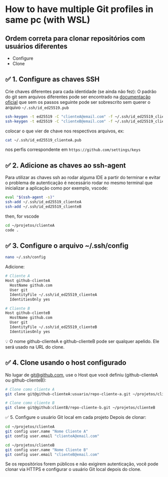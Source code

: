 # How to have multiple Git profiles in same pc (with WSL)

## Ordem correta para clonar repositórios com usuários diferentes

 - Configure
 - Clone

## ✅ 1. Configure as chaves SSH
Crie chaves diferentes para cada identidade (se ainda não fez):
O padrão do git sem arquivos diferentes pode ser encontrado na [documentação oficial](https://docs.github.com/pt/authentication/connecting-to-github-with-ssh/generating-a-new-ssh-key-and-adding-it-to-the-ssh-agent) que sem os passos seguinte pode ser sobrescrito sem querer o arquivo `~/.ssh/id_ed25519.pub`
 
~~~ bash
ssh-keygen -t ed25519 -C "clienteA@email.com" -f ~/.ssh/id_ed25519_clienteA
ssh-keygen -t ed25519 -C "clienteB@email.com" -f ~/.ssh/id_ed25519_clienteB
~~~

colocar o que vier de chave nos respectivos arquivos, ex:

~~~ bash
cat ~/.ssh/id_ed25519_clienteA.pub
~~~

nos perfis correspondente em `https://github.com/settings/keys`

## ✅ 2. Adicione as chaves ao ssh-agent

Para utilizar as chaves ssh ao rodar alguma IDE a partir do terminar e evitar o problema de autenticação é necessário rodar no mesmo terminal que inicializar a aplicação como por exemplo, vscode:

~~~bash
eval "$(ssh-agent -s)"
ssh-add ~/.ssh/id_ed25519_clienteA
ssh-add ~/.ssh/id_ed25519_clienteB
~~~
then, for vscode 
~~~bash
cd ~/projetos/clienteA
code .
~~~

## ✅ 3. Configure o arquivo ~/.ssh/config

~~~bash
nano ~/.ssh/config
~~~

Adicione:

~~~bash
# Cliente A
Host github-clienteA
  HostName github.com
  User git
  IdentityFile ~/.ssh/id_ed25519_clienteA
  IdentitiesOnly yes

# Cliente B
Host github-clienteB
  HostName github.com
  User git
  IdentityFile ~/.ssh/id_ed25519_clienteB
  IdentitiesOnly yes
~~~

💡 O nome github-clienteA e github-clienteB pode ser qualquer apelido. Ele será usado na URL do clone.

## ✅ 4. Clone usando o host configurado
No lugar de git@github.com, use o Host que você definiu (github-clienteA ou github-clienteB):

~~~bash
# Clone como cliente A
git clone git@github-clienteA:usuario/repo-cliente-a.git ~/projetos/clienteA

# Clone como cliente B
git clone git@github:clientB/repo-cliente-b.git ~/projetos/clienteB
~~~

✅ 5. Configure o usuário Git local em cada projeto
Depois de clonar:

~~~bash
cd ~/projetos/clienteA
git config user.name "Nome Cliente A"
git config user.email "clienteA@email.com"

cd ~/projetos/clienteB
git config user.name "Nome Cliente B"
git config user.email "clienteB@email.com"
~~~

Se os repositórios forem públicos e não exigirem autenticação, você pode clonar via HTTPS e configurar o usuário Git local depois do clone.
